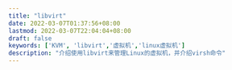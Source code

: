 ```yaml
---
title: "libvirt"
date: 2022-03-07T01:37:56+08:00
lastmod: 2022-03-07T22:04:04+08:00
draft: false
keywords: ['KVM', 'libvirt','虚拟机','linux虚拟机']
description: "介绍使用libvirt来管理Linux的虚拟机，并介绍virsh命令"
---
```


<!--more-->